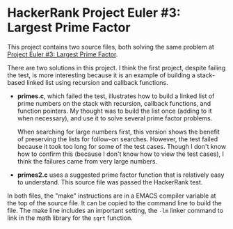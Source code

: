 # HackerRank Project Euler #3: Largest Prime Factor

This project contains two source files, both solving the same
problem at [Project Euler #3: Largest Prime Factor](https://www.hackerrank.com/contests/projecteuler/challenges/euler003).

There are two solutions in this project.  I think the first project, despite failing
the test, is more interesting because it is an example of building a stack-based
linked list using recursion and callback functions.

- **primes.c**, which failed the test, illustrates how to build a linked list
  of prime numbers on the stack with recursion, callback functions, and function
  pointers.  My thought was to build the list once (adding to it when necessary),
  and use it to solve several prime factor problems.

  When searching for large numbers first, this version shows the benefit of
  preserving the lists for follow-on searches.  However, the test failed because
  it took too long for some of the test cases.   Though I don't know how to confirm
  this (because I don't know how to view the test cases), I think the failures came
  from very large numbers.

- **primes2.c** uses a suggested prime factor function that is relatively easy
  to understand.  This source file was passed the HackerRank test.

In both files, the "make" instructions are in a EMACS compiler variable at the
top of the source file.  It can be copied to the command line to build the file.
The make line includes an important setting, the `-lm` linker command to link
in the math library for the `sqrt` function.